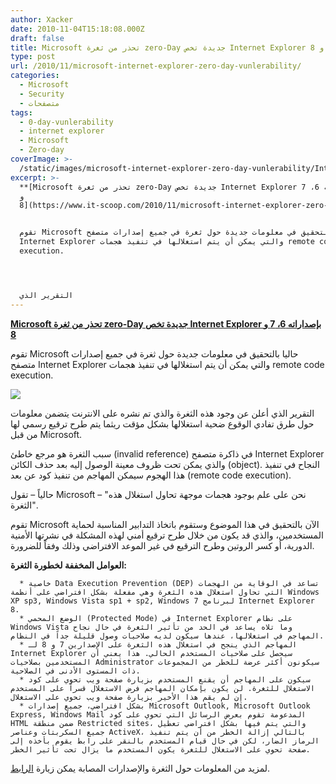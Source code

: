 ```yaml
---
author: Xacker
date: 2010-11-04T15:18:08.000Z
draft: false
title: Microsoft تحذر من ثغرة zero-Day جديدة تخص Internet Explorer بإصداراته 6، 7 و 8
type: post
url: /2010/11/microsoft-internet-explorer-zero-day-vunlerability/
categories:
  - Microsoft
  - Security
  - متصفحات
tags:
  - 0-day-vunlerability
  - internet explorer
  - Microsoft
  - Zero-day
coverImage: >-
  /static/images/microsoft-internet-explorer-zero-day-vunlerability/Internet_Explorer_7_Logo_red.png
excerpt: >-
  **[Microsoft تحذر من ثغرة zero-Day جديدة تخص Internet Explorer بإصداراته 6، 7
  و
  8](https://www.it-scoop.com/2010/11/microsoft-internet-explorer-zero-day-vunlerability)**


  تقوم Microsoft حاليا بالتحقيق في معلومات جديدة حول ثغرة في جميع إصدارات متصفح
  Internet Explorer والتي يمكن أن يتم استغلالها في تنفيذ هجمات remote code
  execution.




  التقرير الذي
---
```

**[Microsoft تحذر من ثغرة zero-Day جديدة تخص Internet Explorer بإصداراته 6، 7 و 8](https://www.it-scoop.com/2010/11/microsoft-internet-explorer-zero-day-vunlerability)**

تقوم Microsoft حاليا بالتحقيق في معلومات جديدة حول ثغرة في جميع إصدارات متصفح Internet Explorer والتي يمكن أن يتم استغلالها في تنفيذ هجمات remote code execution.

![](/static/images/microsoft-internet-explorer-zero-day-vunlerability/Internet_Explorer\_7\_Logo_red.png)

التقرير الذي أعلن عن وجود هذه الثغرة والذي تم نشره على الانترنت يتضمن معلومات حول طرق تفادي الوقوع ضحية استغلالها بشكل مؤقت ريثما يتم طرح ترقيع رسمي لها من قبل Microsoft.

سبب الثغرة هو مرجع خاطئ (invalid reference) في ذاكرة متصفح Internet Explorer والذي يمكن تحت ظروف معينة الوصول إليه بعد حذف الكائن (object). النجاح في تنفيذ هذا الهجوم سيمكن المهاجم من تنفيذ كود عن بعد (remote code execution).

حالياً – تقول Microsoft – "نحن على علم بوجود هجمات موجهة تحاول استغلال هذه الثغرة".

تقوم Microsoft الآن بالتحقيق في هذا الموضوع وستقوم باتخاذ التدابير المناسبة لحماية المستخدمين، والذي قد يكون من خلال طرح ترقيع أمني لهذه المشكلة في نشرتها الأمنية الدورية، أو كسر الروتين وطرح الترقيع في غير الموعد الافتراضي وذلك وفقاً للضرورة.

**العوامل المخففة لخطورة الثغرة:**

~~~
  * خاصية Data Execution Prevention (DEP) تساعد في الوقاية من الهجمات التي تحاول استغلال هذه الثغرة وهي مفعلة بشكل افتراضي على أنظمة Windows XP sp3, Windows Vista sp1 + sp2, Windows 7 لبرنامج Internet Explorer 8.
  * الوضع المحمي (Protected Mode) في Internet Explorer على نظام Windows Vista وما تلاه يساعد في الحد من تأثير الثغرة في حال نجاح المهاجم في استغلالها، عندها سيكون لديه صلاحيات وصول قليلة جداً في النظام.
  * المهاجم الذي ينجح في استغلال هذه الثغرة على الإصدارين 7 و 8 لـ Internet Explorer سيحصل على صلاحيات المستخدم الحالي. هذا يعني أن المستخدمين بصلاحيات Administrator سيكونون أكثر عرضة للخطر من المجموعات ذات المستوى الأدنى في الصلاحية.
  * سيكون على المهاجم أن يقنع المستخدم بزيارة صفحة ويب تحوي على كود الاستغلال للثغرة. لن يكون بإمكان المهاجم فرض الاستغلال قسراً على المستخدم إن لم يقم هذا الأخير بزيارة صفحة ويب تحوي على الاستغلال.
  * بشكل افتراضي، جميع إصدارات Microsoft Outlook, Microsoft Outlook Express, Windows Mail المدعومة تقوم بعرض الرسائل التي تحوي على كود HTML ضمن منطقة Restricted sites، والتي يتم فيها بشكل افتراضي تعطيل جميع السكربتات وعناصر ActiveX، بالتالي إزالة الخطر من أن يتم تنفيذ الرماز الضار، لكن في حال قيام المستخدم بالنقر على رابط يقوم بأخذه إلى صفحة تحوي على الاستغلال للثغرة يكون المستخدم ما يزال تحت تأثير الخطر.
~~~

لمزيد من المعلومات حول الثغرة والإصدارات المصابة يمكن زيارة [الرابط](http://www.microsoft.com/technet/security/advisory/2458511.mspx?pf=true).
